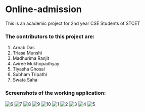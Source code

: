 # Online-admission
This is an academic project for 2nd year CSE Students of STCET

### The contributors to this project are:
1. Arnab Das
2. Triasa Munshi
3. Madhurima Ranjit
4. Aviree Mukhopadhyay
5. Tiyasha Ghosal
6. Subham Tripathi
7. Swata Saha

### Screenshots of the working application:
![6](https://user-images.githubusercontent.com/64526349/113034648-f7585e00-91af-11eb-9d7f-af253d3c366f.jpg)
![7](https://user-images.githubusercontent.com/64526349/113034652-f9222180-91af-11eb-95db-e9a2846decd2.jpg)
![8](https://user-images.githubusercontent.com/64526349/113034660-fa534e80-91af-11eb-9807-f7f88f18064a.jpg)
![9](https://user-images.githubusercontent.com/64526349/113034664-fb847b80-91af-11eb-9723-a98d7191d3f1.jpg)
![10](https://user-images.githubusercontent.com/64526349/113034668-fc1d1200-91af-11eb-93c4-55e6eb2e6040.jpg)
![1](https://user-images.githubusercontent.com/64526349/113034672-fcb5a880-91af-11eb-8bfa-5f6409d47c6c.jpg)
![2](https://user-images.githubusercontent.com/64526349/113034673-fd4e3f00-91af-11eb-98e2-3e2ccbda5315.jpg)
![3](https://user-images.githubusercontent.com/64526349/113034676-fde6d580-91af-11eb-8858-7958fae73917.jpg)
![4](https://user-images.githubusercontent.com/64526349/113034680-ff180280-91af-11eb-8223-a970071e0c23.jpg)
![5](https://user-images.githubusercontent.com/64526349/113034684-ffb09900-91af-11eb-80ea-c4cd83df5881.jpg)

